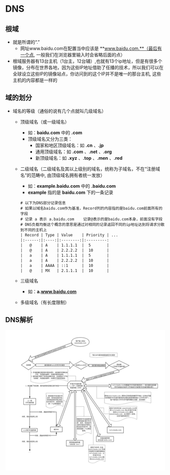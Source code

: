 # DNS

## 根域

- 就是所谓的“.”
  - 网址www.baidu.com在配置当中应该是 **www.baidu.com.**（最后有一个点, 一般我们在浏览器里输入时会省略后面的点）
- 根域服务器有13台主机（1台主，12台辅）,也就有13个ip地址，但是有很多个镜像，分布在世界各地，因为这些IP地址借助了任播的技术，所以我们可以在全球设立这些IP的镜像站点，你访问到的这个IP并不是唯一的那台主机, 这些主机的内容都是一样的

## 域的划分

- 域名的等级（通俗的说有几个点就叫几级域名）
  - 顶级域名（或一级域名）
    - 如：**baidu.com** 中的 **.com**
    - 顶级域名又分为三类：
      - 国家和地区顶级域名：如 **.cn** 、**.jp**
      - 通用顶级域名：如 **.com** 、**.net** 、**.org**
      - 新顶级域名：如 **.xyz** 、**.top** 、**.men** 、**.red**
  - 二级域名（二级域名及其以上级别的域名，统称为子域名，不在“注册域名”的范畴中, 由顶级域名拥有者统一发放）
    - 如：**example.baidu.com** 中的 **.baidu.com**
    - **example** 指的是 **baidu.com** 下的一条记录

    ```shell
    # 以下为DNS部分记录信息
    # 如果以域名baidu.com作为基准，Record列的内容指的是baidu.com前面所有的字段
    # 记录 a 表示 a.baidu.com    记录@表示的是baidu.com本身，前面没有字段
    # DNS负载均衡这个概念的意思是通过对相同的记录返回不同的ip地址达到将请求分散到不同的主机上
    | Record | Type | Value    | Priority | ...
    |:------:|:----:|:--------:|:---------:
    |   @    | A    | 1.1.1.1  |  5       |
    |   @    | A    | 2.2.2.2  |  10      |
    |   a    | A    | 1.1.1.1  |  5       |
    |   a    | A    | 2.2.2.2  |  10      |
    |   a    | AAAA | ::1      |  10      |
    |   @    | MX   | 2.1.1.1  |  10      |
    ```

  - 三级域名
    - 如：**a.www.baidu.com**
  - 多级域名（有长度限制）

## DNS解析

![DNS解析流程](/img/dns.png)
